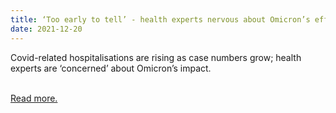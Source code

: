 ```yaml
---
title: ‘Too early to tell’ - health experts nervous about Omicron’s effect on Australia’s hospitalisation rates
date: 2021-12-20
---
```

<p>Covid-related hospitalisations are rising as case numbers grow; health experts are ‘concerned’ about Omicron’s impact.</p><br>
<a href='https://www.theguardian.com/australia-news/datablog/2021/dec/21/too-early-to-tell-health-experts-nervous-about-omicrons-effect-on-hospitalisation-rates'>Read more.</a>